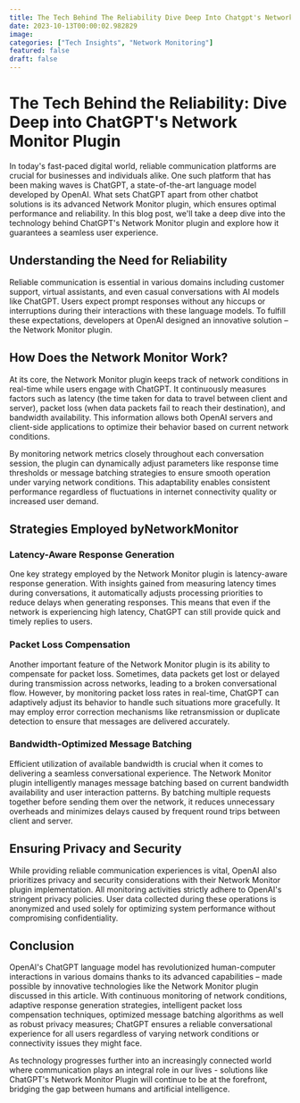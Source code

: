 ```yaml
---
title: The Tech Behind The Reliability Dive Deep Into Chatgpt's Network Monitor Plugin.
date: 2023-10-13T00:00:02.982829
image: 
categories: ["Tech Insights", "Network Monitoring"]
featured: false
draft: false
---
```

# The Tech Behind the Reliability: Dive Deep into ChatGPT's Network Monitor Plugin

In today's fast-paced digital world, reliable communication platforms are crucial for businesses and individuals alike. One such platform that has been making waves is ChatGPT, a state-of-the-art language model developed by OpenAI. What sets ChatGPT apart from other chatbot solutions is its advanced Network Monitor plugin, which ensures optimal performance and reliability. In this blog post, we'll take a deep dive into the technology behind ChatGPT's Network Monitor plugin and explore how it guarantees a seamless user experience.

## Understanding the Need for Reliability

Reliable communication is essential in various domains including customer support, virtual assistants, and even casual conversations with AI models like ChatGPT. Users expect prompt responses without any hiccups or interruptions during their interactions with these language models. To fulfill these expectations, developers at OpenAI designed an innovative solution – the Network Monitor plugin.

## How Does the Network Monitor Work?

At its core, the Network Monitor plugin keeps track of network conditions in real-time while users engage with ChatGPT. It continuously measures factors such as latency (the time taken for data to travel between client and server), packet loss (when data packets fail to reach their destination), and bandwidth availability. This information allows both OpenAI servers and client-side applications to optimize their behavior based on current network conditions.

By monitoring network metrics closely throughout each conversation session, the plugin can dynamically adjust parameters like response time thresholds or message batching strategies to ensure smooth operation under varying network conditions. This adaptability enables consistent performance regardless of fluctuations in internet connectivity quality or increased user demand.

## Strategies Employed byNetworkMonitor

### Latency-Aware Response Generation
One key strategy employed by the Network Monitor plugin is latency-aware response generation. With insights gained from measuring latency times during conversations, it automatically adjusts processing priorities to reduce delays when generating responses. This means that even if the network is experiencing high latency, ChatGPT can still provide quick and timely replies to users.

### Packet Loss Compensation
Another important feature of the Network Monitor plugin is its ability to compensate for packet loss. Sometimes, data packets get lost or delayed during transmission across networks, leading to a broken conversational flow. However, by monitoring packet loss rates in real-time, ChatGPT can adaptively adjust its behavior to handle such situations more gracefully. It may employ error correction mechanisms like retransmission or duplicate detection to ensure that messages are delivered accurately.

### Bandwidth-Optimized Message Batching
Efficient utilization of available bandwidth is crucial when it comes to delivering a seamless conversational experience. The Network Monitor plugin intelligently manages message batching based on current bandwidth availability and user interaction patterns. By batching multiple requests together before sending them over the network, it reduces unnecessary overheads and minimizes delays caused by frequent round trips between client and server.

## Ensuring Privacy and Security

While providing reliable communication experiences is vital, OpenAI also prioritizes privacy and security considerations with their Network Monitor plugin implementation. All monitoring activities strictly adhere to OpenAI's stringent privacy policies. User data collected during these operations is anonymized and used solely for optimizing system performance without compromising confidentiality.

## Conclusion

OpenAI's ChatGPT language model has revolutionized human-computer interactions in various domains thanks to its advanced capabilities – made possible by innovative technologies like the Network Monitor plugin discussed in this article. With continuous monitoring of network conditions, adaptive response generation strategies, intelligent packet loss compensation techniques, optimized message batching algorithms as well as robust privacy measures; ChatGPT ensures a reliable conversational experience for all users regardless of varying network conditions or connectivity issues they might face.

As technology progresses further into an increasingly connected world where communication plays an integral role in our lives - solutions like ChatGPT's Network Monitor Plugin will continue to be at the forefront, bridging the gap between humans and artificial intelligence.
